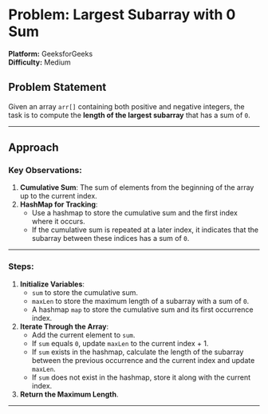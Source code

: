 # Problem: Largest Subarray with 0 Sum  
**Platform:** GeeksforGeeks  
**Difficulty:** Medium  

## Problem Statement
Given an array `arr[]` containing both positive and negative integers, the task is to compute the **length of the largest subarray** that has a sum of `0`.

---

## Approach
### Key Observations:
1. **Cumulative Sum**: The sum of elements from the beginning of the array up to the current index.
2. **HashMap for Tracking**:  
   - Use a hashmap to store the cumulative sum and the first index where it occurs.  
   - If the cumulative sum is repeated at a later index, it indicates that the subarray between these indices has a sum of `0`.

---

### Steps:
1. **Initialize Variables**:
   - `sum` to store the cumulative sum.
   - `maxLen` to store the maximum length of a subarray with a sum of `0`.
   - A hashmap `map` to store the cumulative sum and its first occurrence index.
2. **Iterate Through the Array**:
   - Add the current element to `sum`.
   - If `sum` equals `0`, update `maxLen` to the current index + 1.
   - If `sum` exists in the hashmap, calculate the length of the subarray between the previous occurrence and the current index and update `maxLen`.
   - If `sum` does not exist in the hashmap, store it along with the current index.
3. **Return the Maximum Length**.

---
